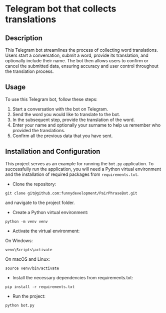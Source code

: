 # Telegram bot that collects translations

## Description
This Telegram bot streamlines the process of collecting word translations. Users start a conversation, submit a word, 
provide its translation, and optionally include their name. The bot then allows users to confirm or cancel the 
submitted data, ensuring accuracy and user control throughout the translation process.

## Usage
To use this Telegram bot, follow these steps:
1. Start a conversation with the bot on Telegram.
2. Send the word you would like to translate to the bot.
3. In the subsequent step, provide the translation of the word.
4. Enter your name and optionally your surname to help us remember who provided the translations.
5. Confirm all the previous data that you have sent.

## Installation and Configuration
This project serves as an example for running the `bot.py` application. To successfully run the application, you will 
need a Python virtual environment and the installation of required packages from `requirements.txt`.

- Clone the repository: 
```
git clone git@github.com:funnydevelopment/PairPhraseBot.git
```
and navigate to the project folder.

- Create a Python virtual environment: 
```
python -m venv venv
```

- Activate the virtual environment:

On Windows:
```
venv\Scripts\activate
```

On macOS and Linux:
```
source venv/bin/activate
```

- Install the necessary dependencies from requirements.txt: 
```
pip install -r requirements.txt
```
- Run the project:
```
python bot.py
```